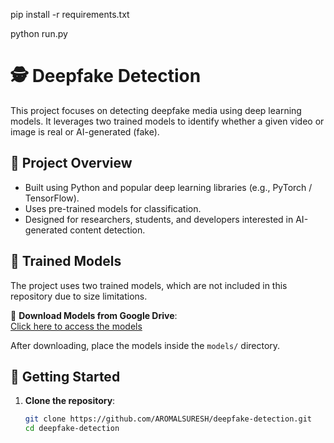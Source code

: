 pip install -r requirements.txt

python run.py

# 🕵️ Deepfake Detection

This project focuses on detecting deepfake media using deep learning models. It leverages two trained models to identify whether a given video or image is real or AI-generated (fake).

## 📁 Project Overview

- Built using Python and popular deep learning libraries (e.g., PyTorch / TensorFlow).
- Uses pre-trained models for classification.
- Designed for researchers, students, and developers interested in AI-generated content detection.

## 🧠 Trained Models

The project uses two trained models, which are not included in this repository due to size limitations.

🔗 **Download Models from Google Drive**:  
[Click here to access the models](https://drive.google.com/drive/folders/1Q0ADd_oDo_pDy2RHX0tBv_8--irXJLvd?usp=sharing)

After downloading, place the models inside the `models/` directory.

## 🚀 Getting Started

1. **Clone the repository**:
   ```bash
   git clone https://github.com/AROMALSURESH/deepfake-detection.git
   cd deepfake-detection
